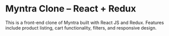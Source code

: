 # Myntra Clone – React + Redux

This is a front-end clone of Myntra built with React JS and Redux. Features include product listing, cart functionality, filters, and responsive design.
